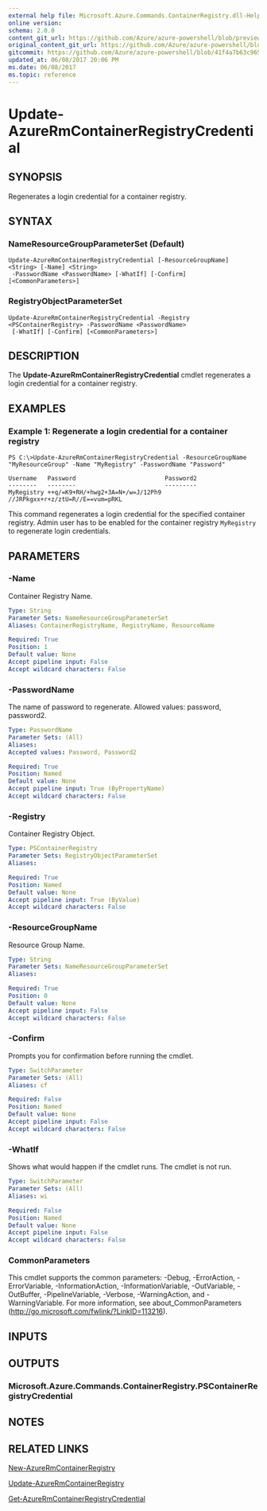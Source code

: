 ```yaml
---
external help file: Microsoft.Azure.Commands.ContainerRegistry.dll-Help.xml
online version:
schema: 2.0.0
content_git_url: https://github.com/Azure/azure-powershell/blob/preview/src/ResourceManager/ContainerRegistry/Commands.ContainerRegistry/help/Update-AzureRmContainerRegistryCredential.md
original_content_git_url: https://github.com/Azure/azure-powershell/blob/preview/src/ResourceManager/ContainerRegistry/Commands.ContainerRegistry/help/Update-AzureRmContainerRegistryCredential.md
gitcommit: https://github.com/Azure/azure-powershell/blob/41f4a7b63c9651a305b985d28fcd40e60968957c
updated_at: 06/08/2017 20:06 PM
ms.date: 06/08/2017
ms.topic: reference
---
```


# Update-AzureRmContainerRegistryCredential

## SYNOPSIS
Regenerates a login credential for a container registry.

## SYNTAX

### NameResourceGroupParameterSet (Default)
```
Update-AzureRmContainerRegistryCredential [-ResourceGroupName] <String> [-Name] <String>
 -PasswordName <PasswordName> [-WhatIf] [-Confirm] [<CommonParameters>]
```

### RegistryObjectParameterSet
```
Update-AzureRmContainerRegistryCredential -Registry <PSContainerRegistry> -PasswordName <PasswordName>
 [-WhatIf] [-Confirm] [<CommonParameters>]
```

## DESCRIPTION
The **Update-AzureRmContainerRegistryCredential** cmdlet regenerates a login credential for a container registry.

## EXAMPLES

### Example 1: Regenerate a login credential for a container registry
```
PS C:\>Update-AzureRmContainerRegistryCredential -ResourceGroupName "MyResourceGroup" -Name "MyRegistry" -PasswordName "Password"

Username   Password                         Password2
--------   --------                         ---------
MyRegistry ++q/=K9+RH/+hwg2+3A=N+/w=J/12Ph9 //JRPkgxx+r+z/ztU=R//E==vum=pRKL
```

This command regenerates a login credential for the specified container registry. Admin user has to be enabled for the container registry `MyRegistry` to regenerate login credentials.

## PARAMETERS

### -Name
Container Registry Name.

```yaml
Type: String
Parameter Sets: NameResourceGroupParameterSet
Aliases: ContainerRegistryName, RegistryName, ResourceName

Required: True
Position: 1
Default value: None
Accept pipeline input: False
Accept wildcard characters: False
```

### -PasswordName
The name of password to regenerate.
Allowed values: password, password2.

```yaml
Type: PasswordName
Parameter Sets: (All)
Aliases: 
Accepted values: Password, Password2

Required: True
Position: Named
Default value: None
Accept pipeline input: True (ByPropertyName)
Accept wildcard characters: False
```

### -Registry
Container Registry Object.

```yaml
Type: PSContainerRegistry
Parameter Sets: RegistryObjectParameterSet
Aliases: 

Required: True
Position: Named
Default value: None
Accept pipeline input: True (ByValue)
Accept wildcard characters: False
```

### -ResourceGroupName
Resource Group Name.

```yaml
Type: String
Parameter Sets: NameResourceGroupParameterSet
Aliases: 

Required: True
Position: 0
Default value: None
Accept pipeline input: False
Accept wildcard characters: False
```

### -Confirm
Prompts you for confirmation before running the cmdlet.

```yaml
Type: SwitchParameter
Parameter Sets: (All)
Aliases: cf

Required: False
Position: Named
Default value: None
Accept pipeline input: False
Accept wildcard characters: False
```

### -WhatIf
Shows what would happen if the cmdlet runs.
The cmdlet is not run.

```yaml
Type: SwitchParameter
Parameter Sets: (All)
Aliases: wi

Required: False
Position: Named
Default value: None
Accept pipeline input: False
Accept wildcard characters: False
```

### CommonParameters
This cmdlet supports the common parameters: -Debug, -ErrorAction, -ErrorVariable, -InformationAction, -InformationVariable, -OutVariable, -OutBuffer, -PipelineVariable, -Verbose, -WarningAction, and -WarningVariable. For more information, see about_CommonParameters (http://go.microsoft.com/fwlink/?LinkID=113216).

## INPUTS

## OUTPUTS

### Microsoft.Azure.Commands.ContainerRegistry.PSContainerRegistryCredential

## NOTES

## RELATED LINKS

[New-AzureRmContainerRegistry](./New-AzureRmContainerRegistry.md)

[Update-AzureRmContainerRegistry](./Update-AzureRmContainerRegistry.md)

[Get-AzureRmContainerRegistryCredential](./Get-AzureRmContainerRegistryCredential.md)

